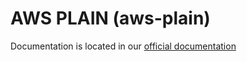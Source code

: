 # AWS PLAIN (aws-plain)

Documentation is located in our [official documentation](https://confluence.biscrum.com/pages/viewpage.action?pageId=151088969)



